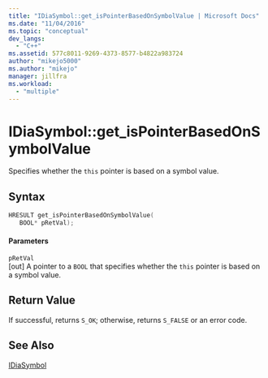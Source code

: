 ```yaml
---
title: "IDiaSymbol::get_isPointerBasedOnSymbolValue | Microsoft Docs"
ms.date: "11/04/2016"
ms.topic: "conceptual"
dev_langs: 
  - "C++"
ms.assetid: 577c8011-9269-4373-8577-b4822a983724
author: "mikejo5000"
ms.author: "mikejo"
manager: jillfra
ms.workload: 
  - "multiple"
---
```

# IDiaSymbol::get_isPointerBasedOnSymbolValue
Specifies whether the `this` pointer is based on a symbol value.  
  
## Syntax  
  
```C++  
HRESULT get_isPointerBasedOnSymbolValue(   
   BOOL* pRetVal);  
```  
  
#### Parameters  
 `pRetVal`  
 [out] A pointer to a `BOOL` that specifies whether the `this` pointer is based on a symbol value.  
  
## Return Value  
 If successful, returns `S_OK`; otherwise, returns `S_FALSE` or an error code.  
  
## See Also  
 [IDiaSymbol](../../debugger/debug-interface-access/idiasymbol.md)
